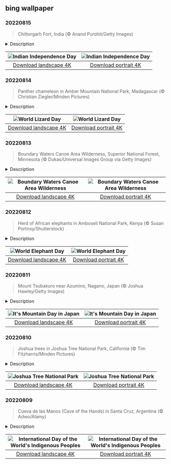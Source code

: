 ## bing wallpaper

### 20220815

> Chittorgarh Fort, India (© Anand Purohit/Getty Images)

<details>
<summary>Description</summary>

> At 8 miles in circumference, the Chittorgarh Fort is one of the largest forts in India, a nation with scores of ancient and medieval fortresses. For starters there are seven massive gates from which to enter. Inside you'll find four palaces and 19 temples. At one time there were almost 100 bodies of water, most of them ponds fed by natural catchment and rainfall, although now there are only 20. Chittorgarh ('garh' means 'fort,' so it's also known as Chittor Fort) is so old, no one is sure exactly when it was built, although reports of its earliest capture go back to the 8th century. It is one of six large forts in the northwestern state of Rajasthan referred to as the Hill Forts of Rajasthan, all of them collectively designated a UNESCO World Heritage Site. We're featuring this important and ancient complex on India's 75th Independence Day, one of India's three national holidays.
> 
> On August 15, 1947, India officially broke free of Great Britain and became a sovereign and democratic nation with the speedy passage of the Indian Independence Act. The paperwork might have been fast, but the struggle for independence from British rule lasted 90 years and cost many Indian lives. The British controlled the Indian subcontinent for nearly 200 years, after winning the decisive Battle of Plassey in 1757. The victory allowed the English East India Company to eventually exercise control over most of the rest of the Indian subcontinent, Burma, and Afghanistan. East India remained the supreme authority in India for a century until 1857 when a massive rebellion by civilians and Indian soldiers against the company was suppressed, resulting in direct British rule, referred to as the British raj.
> 
> The ensuing decades saw the formation of the Indian National Congress, the rise of Indian nationalism, various armed rebellions, and many acts of civil disobedience led by Mahatma Gandhi and others, before independence was finally achieved. While India as we know it is still a very young nation, the Chittor Fort reminds us the land and people that created modern India have endured and thrived for millennia.

</details>

| ![Indian Independence Day](https://cn.bing.com/th?id=OHR.ChittorgarhFort_EN-US2246278299_UHD.jpg&pid=hp&w=400&h=224&rs=1&c=4) | ![Indian Independence Day](https://cn.bing.com/th?id=OHR.ChittorgarhFort_EN-US2246278299_1080x1920.jpg&pid=hp&w=155&h=315&rs=1&c=4) |
|:---------:|:---------:|
| [Download landscape 4K](https://cn.bing.com/th?id=OHR.ChittorgarhFort_EN-US2246278299_UHD.jpg) | [Download portrait 4K](https://cn.bing.com/th?id=OHR.ChittorgarhFort_EN-US2246278299_1080x1920.jpg) |

### 20220814

> Panther chameleon in Amber Mountain National Park, Madagascar (© Christian Ziegler/Minden Pictures)

<details>
<summary>Description</summary>

> Do you hold a warm spot in your heart for these cold-blooded creatures? Lizard lovers celebrate the scaly squamates on this day each year. This camouflaged panther chameleon is one of a multitude of lizards that inhabit the island of Madagascar, many of which are found nowhere else. More than 50% of chameleon species are found only on the island, including the world's smallest known chameleon, the recently discovered Brookesia nana, which is smaller than your fingernail.
> 
> There are more than 5,000 species of lizards around the world, and they live on every continent except Antarctica. The individual species have developed adaptations for survival as varied as their environments. Chameleons and geckos camouflage themselves so well they can seem to almost disappear. Many lizards will detach their tails, a technique called tail autonomy, to distract predators while they escape. The frilled-neck lizard fools would-be predators by spreading out a large frill around its neck, making itself look large and scary. And the world's largest living lizards, Komodo dragons, can reach 10 feet long—they're so big that deer are their main prey.
> 
> 

</details>

| ![World Lizard Day](https://cn.bing.com/th?id=OHR.PantherChameleon_EN-US2150362477_UHD.jpg&pid=hp&w=400&h=224&rs=1&c=4) | ![World Lizard Day](https://cn.bing.com/th?id=OHR.PantherChameleon_EN-US2150362477_1080x1920.jpg&pid=hp&w=155&h=315&rs=1&c=4) |
|:---------:|:---------:|
| [Download landscape 4K](https://cn.bing.com/th?id=OHR.PantherChameleon_EN-US2150362477_UHD.jpg) | [Download portrait 4K](https://cn.bing.com/th?id=OHR.PantherChameleon_EN-US2150362477_1080x1920.jpg) |

### 20220813

> Boundary Waters Canoe Area Wilderness, Superior National Forest, Minnesota (© Dukas/Universal Images Group via Getty Images)

<details>
<summary>Description</summary>

> In the mood for a quiet canoe ride? If so, consider a trip to Boundary Waters Canoe Area Wilderness (BWCAW) in northeast Minnesota. The Boundary Waters wilderness stretches for 150 miles along the US-Canada border within Superior National Forest. Known by those seeking solitude, Boundary Waters is one of America's most beautiful and remote locations. Formed long ago from the scraping and gouging of glaciers, the area is distinct with its rugged cliffs, canyons, and thousands of lakes and streams. More than 1,200 miles of canoe routes are enjoyed by thousands of people every year.
> 
> Canoeing the many waterways may be the main draw, but 80% of the area is forest. In fact, the Boundary Waters wilderness contains the largest swath of uncut forest in the eastern US. That's even after the 1999 'Boundary Waters blowdown,' a powerful July 4 derecho storm that lasted 22 hours and took down millions of trees with its 100-mph winds. Many animals call the forest home, including the largest population of wolves in the contiguous states.
> 
> If you're a night owl, the Boundary Waters wilderness offers a unique opportunity. In 2020, the area was designated one of only 15 Dark Sky Sanctuaries around the world by the International Dark-Sky Association. This differs from a normal Dark Sky designation in that its fragile landscape is one of the planet's most remote locations, free of light pollution and ideal for night sky observation. The point is, night or day, you're sure to find something worth your time at the Boundary Waters.

</details>

| ![Boundary Waters Canoe Area Wilderness](https://cn.bing.com/th?id=OHR.BoundaryWaters_EN-US1592534087_UHD.jpg&pid=hp&w=400&h=224&rs=1&c=4) | ![Boundary Waters Canoe Area Wilderness](https://cn.bing.com/th?id=OHR.BoundaryWaters_EN-US1592534087_1080x1920.jpg&pid=hp&w=155&h=315&rs=1&c=4) |
|:---------:|:---------:|
| [Download landscape 4K](https://cn.bing.com/th?id=OHR.BoundaryWaters_EN-US1592534087_UHD.jpg) | [Download portrait 4K](https://cn.bing.com/th?id=OHR.BoundaryWaters_EN-US1592534087_1080x1920.jpg) |

### 20220812

> Herd of African elephants in Amboseli National Park, Kenya (© Susan Portnoy/Shutterstock)

<details>
<summary>Description</summary>

> Today is World Elephant Day, when we focus on these remarkable creatures and pledge to protect them. African elephants, like those shown here, are the largest living land animals, with bull elephants standing a whopping 13 feet tall at the shoulder. Their distinctive trunks and big, flapping ears make them one of the first animals every child can recognize. Adults marvel at the close family bonds they create and the way a herd rallies to protect its members, grieving when one dies. They form a strong, social community over their life span of about 60 to 75 years.
> 
> Sadly, elephants attract negative attention too. Around 100 of the massive African elephants are killed by poachers every day, their tusks stolen for the lucrative and illegal ivory trade. In fact, the most recent comprehensive census of African elephants shows their populations decreased by 62% between 2002 and 2011, and they have lost 30% of their geographical range, according to the World Wildlife Fund. And this decline continues—it's feared that elephants could be headed to extinction by the end of the next decade. Wildlife biologist Dr. Jane Goodall has studied and written about elephants: 'I have spent hours and hours watching elephants,' she says, 'and come to understand what emotional creatures they are…. It's not just a species facing extinction, it's massive individual suffering.'
> 
> The elephant family pictured here lives in Amboseli National Park in Kenya, home to more than 1,500 African elephants. The park is also home to the Amboseli Elephant Research Project, which has studied, observed, and protected African elephants for 50 years. This World Elephant Day, let's all find a way to help these majestic beasts and guarantee them a safe, happy future in the wild.

</details>

| ![World Elephant Day](https://cn.bing.com/th?id=OHR.AmboseliElephants_EN-US1510486473_UHD.jpg&pid=hp&w=400&h=224&rs=1&c=4) | ![World Elephant Day](https://cn.bing.com/th?id=OHR.AmboseliElephants_EN-US1510486473_1080x1920.jpg&pid=hp&w=155&h=315&rs=1&c=4) |
|:---------:|:---------:|
| [Download landscape 4K](https://cn.bing.com/th?id=OHR.AmboseliElephants_EN-US1510486473_UHD.jpg) | [Download portrait 4K](https://cn.bing.com/th?id=OHR.AmboseliElephants_EN-US1510486473_1080x1920.jpg) |

### 20220811

> Mount Tsubakuro near Azumino, Nagano, Japan (© Joshua Hawley/Getty Images)

<details>
<summary>Description</summary>

> It makes a mountain of sense for Japan to celebrate Mountain Day, which occurs each August 11. First celebrated in 2016, it's Japan's newest holiday. Nearly three-quarters of the country is made up of mountains, thanks to its location in the Pacific Ring of Fire volcanic zone. Japan's four major islands—Honshu, Hokkaido, Kyushu, and Shikoku—all have ranges running through them.
> 
> The 9,065-foot Mount Tsubakuro, which we feature in our home page image today, is a popular hiking destination on Honshu with well-maintained trails, rest areas, and lodges. Beautiful scenery abounds here, less than three hours' drive from Tokyo.
> 
> According to the legislation that established Mountain Day, the observance was launched to provide 'opportunities to get familiar with mountains and appreciate blessings from mountains.' One of those is snow-capped Mount Fuji, Japan's tallest mountain (12,389 feet) and one of the most pictured peaks in the world. Japan's rugged terrain is a boon for its tourist industry, with plenty of spots to ski and climb—or just relax in ancient hot springs.

</details>

| ![It's Mountain Day in Japan](https://cn.bing.com/th?id=OHR.MtTsubakuro_EN-US2985513957_UHD.jpg&pid=hp&w=400&h=224&rs=1&c=4) | ![It's Mountain Day in Japan](https://cn.bing.com/th?id=OHR.MtTsubakuro_EN-US2985513957_1080x1920.jpg&pid=hp&w=155&h=315&rs=1&c=4) |
|:---------:|:---------:|
| [Download landscape 4K](https://cn.bing.com/th?id=OHR.MtTsubakuro_EN-US2985513957_UHD.jpg) | [Download portrait 4K](https://cn.bing.com/th?id=OHR.MtTsubakuro_EN-US2985513957_1080x1920.jpg) |

### 20220810

> Joshua trees in Joshua Tree National Park, California (© Tim Fitzharris/Minden Pictures)

<details>
<summary>Description</summary>

> These immensely photogenic and relatable trees, their shaggy, sinewy limbs thrust upward into the pale light of the desert sky, are the main reason people come here to California's Joshua Tree National Park. Joshua Tree was declared a national monument on August 10, 1936, before being designated a national park in 1994. Perhaps no other national park is so completely defined by a single feature, be it a plant or wildlife or natural formation. While Joshua Tree National Park contains other wonders, this tree that looks drawn by Dr. Seuss is what visitors come to celebrate.
> 
> The park (and the town of the same name) could also be called the hippest national park in the country, owing to its proximity to Los Angeles, and the Insta-worthy, charismatic flora that have helped make JT a darling on social media. Vanlifers, artists, celebrities, and other creative bohemians have fueled a boom in tourism, not just to the park itself, but to the surrounding towns, like Pioneertown. The kitschy outpost served as an old Hollywood set and is now a center of nightlife in the area. Pappy & Harriet's Pioneertown Palace serves artisanal cocktails with its barbecue and features live music, sometimes from the likes of Paul McCartney, Robert Plant, and Patti Smith. And if you can't find an elderflower martini in Joshua Tree, then Palm Springs and Indio and Coachella are a short drive away, something Yellowstone and Yosemite can't claim.
> 
> But for those going purely for the nature—the hikers, rock climbers, campers, and stargazers—the 1,200-square-mile park is no less a marvel. Two deserts, the high-elevation Mojave and the low-elevation Colorado, merge here, each with its own ecosystem. The Joshua tree itself grows only on the Mojave side, at elevations between 1,300 and 5,900 feet. Most of the world's Joshua trees are found here. A variety of yucca, Joshua trees live from 500 to 1,000 years with roots as deep as 35 feet. Most believe their name was first concocted by Mormon pioneers who likened their branches to the outstretched arms of the biblical Joshua. It proved catchier than its botanical name, Yucca brevifolia. And as any influencer worth their followers will tell you, it makes for a much more memorable hashtag.

</details>

| ![Joshua Tree National Park](https://cn.bing.com/th?id=OHR.AnniversaryJTNP_EN-US2914674933_UHD.jpg&pid=hp&w=400&h=224&rs=1&c=4) | ![Joshua Tree National Park](https://cn.bing.com/th?id=OHR.AnniversaryJTNP_EN-US2914674933_1080x1920.jpg&pid=hp&w=155&h=315&rs=1&c=4) |
|:---------:|:---------:|
| [Download landscape 4K](https://cn.bing.com/th?id=OHR.AnniversaryJTNP_EN-US2914674933_UHD.jpg) | [Download portrait 4K](https://cn.bing.com/th?id=OHR.AnniversaryJTNP_EN-US2914674933_1080x1920.jpg) |

### 20220809

> Cueva de las Manos (Cave of the Hands) in Santa Cruz, Argentina (© Adwo/Alamy)

<details>
<summary>Description</summary>

> What at first glance appears to be graffiti tagged on a rock wall is, in fact, artwork created by the first human settlers of this remote region deep in Argentine Patagonia. It's thought that the cave paintings were made between 13,000 and 9,500 years ago. The archaeological site is known in Spanish as the Cueva de las Manos (Cave of the Hands). It's the largest display of prehistoric handprints in the world, made all those years ago by people holding a hand against the rock wall and blowing pigments through tubes made of bone. Of the 829 black, white, red, and ochre prints, most are of young male hands. One print has six fingers, and only 31 are of right hands.
> 
> The cave paintings were created in at least three waves over thousands of years by ancestors of the Tehuelche people. Archaeologists have hypothesized that the artists were hunter-gatherers. This theory is supported by the fact that even older than the handprints are depictions of guanacos (a relative of the llama, and the main source of food at the time), rheas (large flightless birds), and hunting scenes.
> 
> Today, more than 476 million Indigenous people live in various regions of the world, like the Teheulche, who continue to live in Patagonia near the southern border between Argentina and Chile. To honor and protect the rights of the world's current Indigenous populations, the UN marks each August 9 as International Day of the World's Indigenous Peoples. We'll raise our hands in support of that.

</details>

| ![International Day of the World's Indigenous Peoples](https://cn.bing.com/th?id=OHR.CuevaManos_EN-US2810052050_UHD.jpg&pid=hp&w=400&h=224&rs=1&c=4) | ![International Day of the World's Indigenous Peoples](https://cn.bing.com/th?id=OHR.CuevaManos_EN-US2810052050_1080x1920.jpg&pid=hp&w=155&h=315&rs=1&c=4) |
|:---------:|:---------:|
| [Download landscape 4K](https://cn.bing.com/th?id=OHR.CuevaManos_EN-US2810052050_UHD.jpg) | [Download portrait 4K](https://cn.bing.com/th?id=OHR.CuevaManos_EN-US2810052050_1080x1920.jpg) |